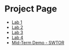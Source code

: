 # Project Page

<ul>
    <li><a href="lab1demo/index.html">Lab 1</a></li>
    <li><a href="lab2demo/index.html">Lab 2</a></li>
    <li><a href="lab3demo/index.html">Lab 3</a></li>
    <li><a href="lab4demo/index.html">Lab 4</a></li>
    <li><a href="midtermdemo/index.html">Mid-Term Demo - SWTOR</a></li>
</ul>
